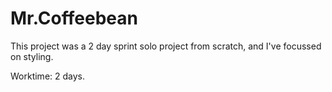 # Mr.Coffeebean

This project was a 2 day sprint solo project from scratch, and I've focussed on styling.

Worktime: 2 days.
